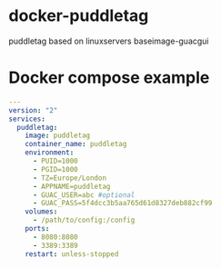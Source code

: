 # docker-puddletag
puddletag based on linuxservers baseimage-guacgui


# Docker compose example
```yml
---
version: "2"
services:
  puddletag:
    image: puddletag
    container_name: puddletag
    environment:
      - PUID=1000
      - PGID=1000
      - TZ=Europe/London
      - APPNAME=puddletag
      - GUAC_USER=abc #optional
      - GUAC_PASS=5f4dcc3b5aa765d61d8327deb882cf99
    volumes:
      - /path/to/config:/config
    ports:
      - 8080:8080
      - 3389:3389
    restart: unless-stopped
```